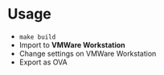 # Usage
* `make build`
* Import to **VMWare Workstation**
* Change settings on VMWare Workstation
* Export as OVA
